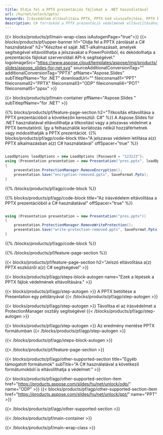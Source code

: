```yaml
---
title: Oldja fel a PPTX prezentációs fájlokat a .NET használatával
url: /hu/net/unlock/pptx/
keywords: Írásvédelem eltávolítása PPTX, PPTX kód visszafejtése, PPTX bemutató feloldása, PPTX védelem feloldása
description: C# forráskód a PPTX prezentáció védelmének eltávolításához.
---
```


{{< blocks/products/pf/main-wrap-class isAutogenPage="true">}}
{{< blocks/products/pf/upper-banner h1="Oldja fel a PPTX zárolását a C# használatával" h2="Készítse el saját .NET-alkalmazásait, amelyek segítségével eltávolíthatja a jelszavakat a PowerPointból, és dekódolhatja a prezentációs fájlokat szerveroldali API-k segítségével." logoImageSrc="https://www.aspose.cloud/templates/aspose/img/products/slides/aspose_slides-for-net.svg" sourceAdditionalConversionTag="" additionalConversionTag="PPTX" pfName="Aspose.Slides" subTitlepfName="for .NET" downloadUrl="" fileiconsmall1="PPT" fileiconsmall2="PPTX" fileiconsmall3="ODP" fileiconsmall4="POT" fileiconsmall5="ppsx" >}}

{{< blocks/products/pf/main-container pfName="Aspose.Slides " subTitlepfName="for .NET" >}}

{{% blocks/products/pf/feature-page-section  h2="Titkosítás eltávolítása a PPTX prezentációból a következőn keresztül: C#" %}}
A Aspose.Slides for .NET használatával eltávolíthatja a titkosítást vagy a jelszavas védelmet a PPTX bemutatóról. Így a felhasználók korlátozás nélkül hozzáférhetnek vagy módosíthatják a PPTX prezentációt.
{{% blocks/products/pf/agp/code-block title="A jelszavas védelem letiltása a(z) PPTX alkalmazásban a(z) C# használatával" offSpacer="true" %}}

```cs

LoadOptions loadOptions = new LoadOptions {Password = "123123"};
using (Presentation presentation = new Presentation("pres.pptx", loadOptions))
{
    presentation.ProtectionManager.RemoveEncryption();
    presentation.Save("encryption-removed.pptx", SaveFormat.Pptx);
}
```

{{% /blocks/products/pf/agp/code-block %}}

{{% blocks/products/pf/agp/code-block title="Az írásvédelem eltávolítása a PPTX prezentációból a C# használatával" offSpacer="true" %}}

```cs

using (Presentation presentation = new Presentation("pres.pptx"))
{
    presentation.ProtectionManager.RemoveWriteProtection();
    presentation.Save("write-protection-removed.pptx", SaveFormat.Pptx);
}
```

{{% /blocks/products/pf/agp/code-block %}}

{{% /blocks/products/pf/feature-page-section %}}

{{< blocks/products/pf/feature-page-section  h2="Jelszó eltávolítása a(z) PPTX eszközről a(z) C# segítségével" >}}

{{< blocks/products/pf/agp/steps-block-autogen name="Ezek a lépések a PPTX fájlok védelmének eltávolítására." >}}

{{< blocks/products/pf/agp/step-autogen >}}
A PPTX betöltése a Presentation egy példányával
{{< /blocks/products/pf/agp/step-autogen >}}

{{< blocks/products/pf/agp/step-autogen >}}
Távolítsa el az írásvédelmet a ProtectionManager osztály segítségével
{{< /blocks/products/pf/agp/step-autogen >}}

{{< blocks/products/pf/agp/step-autogen >}}
Az eredmény mentése PPTX formátumban
{{< /blocks/products/pf/agp/step-autogen >}}

{{< /blocks/products/pf/agp/steps-block-autogen >}}

{{< /blocks/products/pf/feature-page-section >}}

{{< blocks/products/pf/agp/other-supported-section title="Egyéb támogatott formátumok" subTitle="A C# használatával a következő formátumokból is eltávolíthatja a védelmet:" >}}

{{< blocks/products/pf/agp/other-supported-section-item href="https://products.aspose.com/slides/hu/net/unlock/odp/" name="ODP" >}}
{{< blocks/products/pf/agp/other-supported-section-item href="https://products.aspose.com/slides/hu/net/unlock/ppt/" name="PPT" >}}


{{< /blocks/products/pf/agp/other-supported-section >}}

{{< /blocks/products/pf/main-container >}}
    
{{< /blocks/products/pf/main-wrap-class >}}